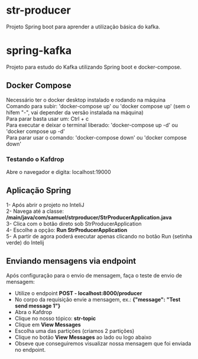 # str-producer
Projeto Spring boot para aprender a utilização básica do kafka.

# spring-kafka
Projeto para estudo do Kafka utilizando Spring boot e docker-compose.  
  
## Docker Compose  
Necessário ter o docker desktop instalado e rodando na máquina  
Comando para subir: 'docker-compose up' ou 'docker compose up' (sem o hífem "-", vai depender da versão instalada na máquina)  
Para parar basta usar um: Ctrl + c  
Para executar e deixar o terminal liberado: 'docker-compose up -d' ou 'docker compose up -d'  
Para parar usar o comando: 'docker-compose down' ou 'docker compose down'  
  
### Testando o Kafdrop  
Abre o navegador e digita: localhost:19000  
  
## Aplicação Spring  
1- Após abrir o projeto no InteliJ  
2- Navega até a classe: **/main/java/com/samuel/strproducer/StrProducerApplication.java**  
3- Clica com o botão direto sob StrProducerApplication  
4- Escolhe a opção: **Run StrProducerApplication**  
5- A partir de agora poderá executar apenas clicando no botão Run (setinha verde) do Intelij  
  
## Enviando mensagens via endpoint
Após configuração para o envio de mensagem, faça o teste de envio de mensagem:  
- Utilize o endpoint **POST - localhost:8000/producer**  
- No corpo da requisição envie a mensagem, ex.: **{"message": "Test send message 1"}**  
- Abra o Kafdrop  
- Clique no nosso tópico: **str-topic**  
- Clique em **View Messages**  
- Escolha uma das partições (criamos 2 partições)  
- Clique no botão **View Messages** ao lado ou logo abaixo  
- Obseve que conseguiremos visualizar nossa mensagem que foi enviada no endpoint.  